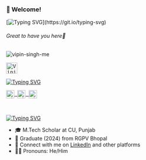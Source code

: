 ### 👋 Welcome!

[![Typing SVG](https://readme-typing-svg.herokuapp.com?color=%2336BCF7&lines=Hi,+I'm+Vipin+Singh+👩‍💻;M.Tech+Scholar+|+Always+Learning!)](https://git.io/typing-svg)

###### Great to have you here💜
<p align="left"> 
  <img src="https://komarev.com/ghpvc/?username=vipin-singh-me&label=Views&color=blue&style=plastic" alt="vipin-singh-me" /> 
</p>

<a href="https://linkedin.com/in/vipin-singh-me">
  <kbd>
    <img align="center" alt="Vipin's LinkedIn" width="30px" src="https://cdn-icons-png.flaticon.com/512/174/174857.png" />
  </kbd>
</a>

[![Typing SVG](https://readme-typing-svg.herokuapp.com?color=%2336BCF7&lines=Join+me+on+LinkedIn)](https://git.io/typing-svg)
<p align="left">
  <a href="https://linkedin.com/in/vipin-singh-me">
    <kbd>
      <img align="center" alt="Vipin's LinkedIn" width="22px" src="https://cdn-icons-png.flaticon.com/512/174/174857.png" />
    </kbd>
  </a>
  <a href="https://t.me/vsingh_me">
    <kbd>
      <img align="center" alt="Vipin's Telegram" width="22px" src="https://upload.wikimedia.org/wikipedia/commons/thumb/8/82/Telegram_logo.svg/768px-Telegram_logo.svg.png" />
    </kbd>
  </a>
    <a href="https://linktr.ee/vipin_singh_me">
    <kbd>
      <img align="center" alt="Vipin's LinkTree" width="22px" src="https://api.blog.production.linktr.ee/wp-content/uploads/2022/06/Avatar-Symbol-Canopy.png" />
    </kbd>
  </a>
</p>
<br/>

[![Typing SVG](https://readme-typing-svg.herokuapp.com?color=%2336BCF7&lines=Let's+Connect)](https://git.io/typing-svg)
- 🎓 M.Tech Scholar at CU, Punjab  
- 🏅 Graduate (2024) from RGPV Bhopal  
- 🔗 Connect with me on [LinkedIn](https://linkedin.com/in/vipin-singh-me) and other platforms  
- 🧑‍⚖️ Pronouns: He/Him

